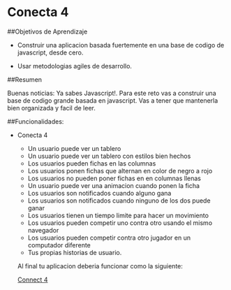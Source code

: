 # Conecta 4

##Objetivos de Aprendizaje

- Construir una aplicacion basada fuertemente en una base de codigo de javascript, desde cero.

- Usar metodologias agiles de desarrollo.

##Resumen

Buenas noticias: Ya sabes Javascript!. Para este reto vas a construir  una base de codigo grande basada en javascript. Vas a tener que mantenerla bien organizada y facil de leer.

##Funcionalidades:

* Conecta 4

  - Un usuario puede ver un tablero
  - Un usuario puede ver un tablero con estilos bien hechos
  - Los usuarios pueden fichas en las columnas
  - Los  usuarios ponen fichas que alternan en color de negro a rojo
  - Los usuarios no pueden poner fichas en en columnas llenas
  - Un usuario puede ver una animacion cuando ponen la ficha
  - Los usuarios son notificados cuando alguno gana
  - Los usuarios son notificados cuando ninguno de los dos puede ganar
  - Los usuarios tienen un tiempo limite para hacer un movimiento
  - Los usuarios pueden competir uno contra otro usando el mismo navegador
  - Los usuarios pueden competir contra otro jugador en un computador diferente
  - Tus propias historias de usuario.

  Al final tu aplicacion deberia funcionar como la siguiente:

  [Connect 4](https://juan267.github.io/connect-4/)
